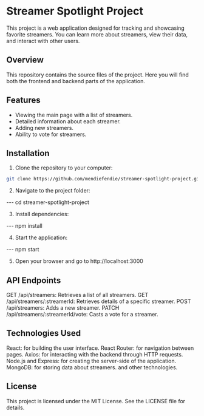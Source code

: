 # Streamer Spotlight Project

This project is a web application designed for tracking and showcasing favorite streamers. You can learn more about streamers, view their data, and interact with other users.

## Overview

This repository contains the source files of the project. Here you will find both the frontend and backend parts of the application.

## Features

- Viewing the main page with a list of streamers.
- Detailed information about each streamer.
- Adding new streamers.
- Ability to vote for streamers.

## Installation

1. Clone the repository to your computer:

```bash
git clone https://github.com/mendiefendie/streamer-spotlight-project.git
```

2.  Navigate to the project folder:

--- cd streamer-spotlight-project

3.  Install dependencies:

--- npm install

4.  Start the application:

--- npm start

5.  Open your browser and go to http://localhost:3000

## API Endpoints

GET /api/streamers: Retrieves a list of all streamers.
GET /api/streamers/:streamerId: Retrieves details of a specific streamer.
POST /api/streamers: Adds a new streamer.
PATCH /api/streamers/:streamerId/vote: Casts a vote for a streamer.

## Technologies Used

React: for building the user interface.
React Router: for navigation between pages.
Axios: for interacting with the backend through HTTP requests.
Node.js and Express: for creating the server-side of the application.
MongoDB: for storing data about streamers.
and other technologies.

## License

This project is licensed under the MIT License. See the LICENSE file for details.
